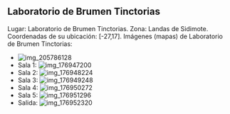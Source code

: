 ## Laboratorio de Brumen Tinctorias
Lugar: Laboratorio de Brumen Tinctorias.
Zona: Landas de Sidimote.
Coordenadas de su ubicación: [-27,17].
Imágenes (mapas) de Laboratorio de Brumen Tinctorias:
- ![img_205786128](https://media.discordapp.net/attachments/1115311447145193482/1115347924948357240/205786128.jpg)
- Sala 1: ![img_176947200](https://media.discordapp.net/attachments/1115311447145193482/1115339926863614042/176947200.jpg)
- Sala 2: ![img_176948224](https://media.discordapp.net/attachments/1115311447145193482/1115339928453271552/176948224.jpg)
- Sala 3: ![img_176949248](https://media.discordapp.net/attachments/1115311447145193482/1115339929761890424/176949248.jpg)
- Sala 4: ![img_176950272](https://media.discordapp.net/attachments/1115311447145193482/1115339931187937290/176950272.jpg)
- Sala 5: ![img_176951296](https://media.discordapp.net/attachments/1115311447145193482/1115339953853968506/176951296.jpg)
- Salida: ![img_176952320](https://media.discordapp.net/attachments/1115311447145193482/1115339957045821520/176952320.jpg)